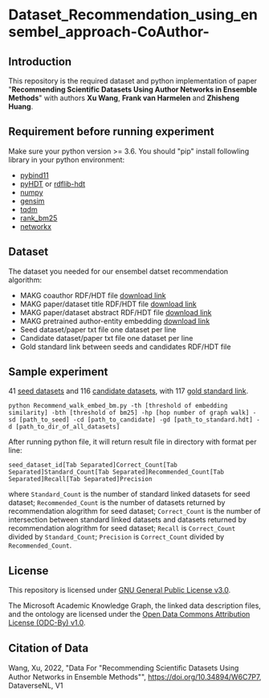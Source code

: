 # Dataset_Recommendation_using_ensembel_approach-CoAuthor-

## Introduction
This repository is the required dataset and python implementation of paper "**Recommending Scientific Datasets Using Author Networks in Ensemble Methods**" with authors **Xu Wang**, **Frank van Harmelen** and **Zhisheng Huang**.

## Requirement before running experiment
Make sure your python version >= 3.6. You should "pip" install followling library in your python environment:
- [pybind11](https://pybind11.readthedocs.io/en/stable/index.html#)
- [pyHDT](https://callidon.github.io/pyHDT/) or [rdflib-hdt](https://github.com/RDFLib/rdflib-hdt)
- [numpy](https://numpy.org/)
- [gensim](https://radimrehurek.com/gensim/)
- [tqdm](https://tqdm.github.io/)
- [rank_bm25](https://github.com/dorianbrown/rank_bm25)
- [networkx](https://networkx.org/)

## Dataset

The dataset you needed for our ensembel datset recommendation algorithm:
- MAKG coauthor RDF/HDT file [download link](https://doi.org/10.34894/W6C7P7)
- MAKG paper/dataset title RDF/HDT file [download link](https://doi.org/10.34894/W6C7P7)
- MAKG paper/dataset abstract RDF/HDT file [download link](https://doi.org/10.34894/W6C7P7)
- MAKG pretrained author-entity embedding [download link](https://makg.org/dumps/2020-06-19/makg-embeddings-2020-06-19.tar.bz2)
- Seed dataset/paper txt file one dataset per line
- Candidate dataset/paper txt file one dataset per line
- Gold standard link between seeds and candidates RDF/HDT file

## Sample experiment
41 [seed datasets](./seeds_sample.txt) and 116 [candidate datasets](./cands_sample.txt), with 117 [gold standard link](Standard_sample.hdt).

`python Recommend_walk_embed_bm.py -th [threshold of embedding similarity] -bth [threshold of bm25] -hp [hop number of graph walk] -sd [path_to_seed] -cd [path_to_candidate] -gd [path_to_standard.hdt] -d [path_to_dir_of_all_datasets]`

After running python file, it will return result file in directory with format per line:

`seed_dataset_id[Tab Separated]Correct_Count[Tab Separated]Standard_Count[Tab Separated]Recommended_Count[Tab Separated]Recall[Tab Separated]Precision`

where `Standard_Count` is the number of standard linked datasets for seed dataset; `Recommended_Count` is the number of datasets returned by recommendation alogrithm for seed dataset; `Correct_Count` is the number of intersection between standard linked datasets and datasets returned by recommendation alogrithm for seed dataset; `Recall` is `Correct_Count` divided by `Standard_Count`; `Precision` is `Correct_Count` divided by `Recommended_Count`.

## License
This repository is licensed under [GNU General Public License v3.0](https://www.gnu.org/licenses/gpl-3.0.en.html).

The Microsoft Academic Knowledge Graph, the linked data description files, and the ontology are licensed under the [Open Data Commons Attribution License (ODC-By) v1.0](https://opendatacommons.org/licenses/by/1-0/index.html).


## Citation of Data

Wang, Xu, 2022, "Data For "Recommending Scientiﬁc Datasets Using Author Networks in Ensemble Methods"", https://doi.org/10.34894/W6C7P7, DataverseNL, V1